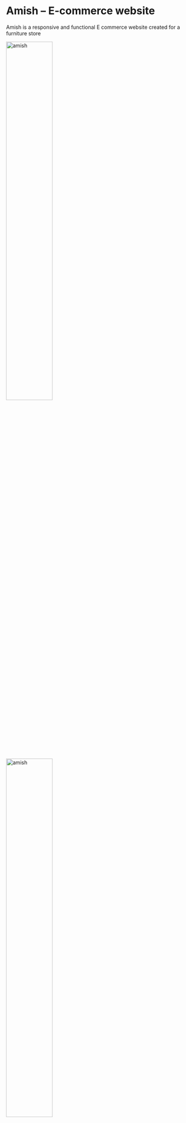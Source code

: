 
# Amish – E-commerce website 

Amish is a responsive and functional E commerce website created for a furniture store

<img src="https://user-images.githubusercontent.com/68109485/143798882-f03a0e05-9e3b-4c0a-9532-09986ddd67bd.jpg" alt="amish" border="0" width="50%">

<img src="https://user-images.githubusercontent.com/68109485/143798880-c326ca43-7962-4f71-ab92-19f823e0ad4b.jpg" alt="amish" border="0" width="50%">
<img src="https://user-images.githubusercontent.com/68109485/143798881-abec948c-24f1-432c-9a92-fc465dfcb67a.jpg" alt="amish" border="0" width="50%">
<img src="https://user-images.githubusercontent.com/68109485/143798884-7b17bb91-f479-4473-9d68-0fca2f02dca3.jpg" alt="amish" border="0" width="50%">
<img src="https://user-images.githubusercontent.com/68109485/143798880-c326ca43-7962-4f71-ab92-19f823e0ad4b.jpg" alt="amish" border="0" width="50%">
<img src="https://user-images.githubusercontent.com/68109485/143798886-daf4c1d8-efb9-4fc5-85e2-8dc1aa21707a.jpg" alt="amish" border="0" width="50%">
<img src="https://user-images.githubusercontent.com/68109485/143798880-c326ca43-7962-4f71-ab92-19f823e0ad4b.jpg" alt="amish" border="0" width="50%">

## Stack

- React.js to build the front-end
- Redux for state management 
- React-router for routing 
- Redux- reselect to memorize expensive calculations 
- Redux- persist to store data in local storage
- Redux-Saga for asynchronous actions like fetching data from Firestore
- Styled Components to keep the concerns of styling and element architecture separated and make component more readable
- Firebase for sign-in workflow 
- Firestore to store user data and collection data


## Complete MVP
1.	View collections 
2.	Display show items with item name and price
3.	Add items to cart
4.	Remove items from cart
5.	Increment and decrement item quantity
6.	Display number of items in the cart and number of items in the favorite list 
7.	Online payment with stripe
8.	Built add to favorite and remove from favorite
9.	Google sign in and email sing in functionality 
10.	Retrieve collection data from firestroe asynchronously with redux saga 
11.	Store cart data and favorite list data in local storage  



